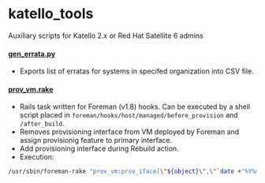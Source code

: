 # katello_tools
Auxiliary scripts for Katello 2.x or Red Hat Satellite 6 admins

#### [gen_errata.py](https://github.com/slivik/katello_tools/blob/master/gen_errata.py)
- Exports list of erratas for systems in specifed organization into CSV file.

#### [prov_vm.rake](https://github.com/slivik/katello_tools/blob/master/prov_vm.rake)

- Rails task written for Foreman (v1.8) hooks. Can be executed by a shell script placed in ```foreman/hooks/host/managed/before_provision``` and ```/after_build```.
- Removes provisioning interface from VM deployed by Foreman and assign provisionig feature to primary interface.
- Add provisioning interface during Rebuild action.
- Execution:
```bash
/usr/sbin/foreman-rake "prov_vm:prov_iface[\"${object}\",\"`date +"%Y%m%d%H%M%S"`\",\"add\"]" --trace >> /tmp/hook_rake.log 2>&1 &
```
